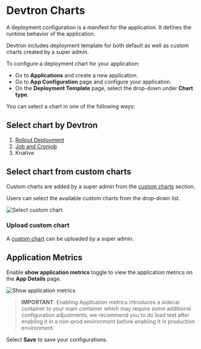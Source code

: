 # Devtron Charts

A deployment configuration is a manifest for the application. It defines the runtime behavior of the application.

Devtron includes deployment template for both default as well as custom charts created by a super admin.

To configure a deployment chart for your application:

* Go to **Applications** and create a new application.
* Go to **App Configuration** page and configure your application.
* On the **Deployment Template** page, select the drop-down under **Chart type**.

You can select a chart in one of the following ways:

## Select chart by Devtron

1. [Rollout Deployment](deployment-template/rollout-deployment.md)
2. [Job and Cronjob](deployment-template/job-and-cronjob.md)
3. Knative

## Select chart from custom charts

Custom charts are added by a super admin from the [custom charts](./../global-configurations/custom-charts.md) section.

Users can select the available custom charts from the drop-down list.

![Select custom chart](https://devtron-public-asset.s3.us-east-2.amazonaws.com/custom-charts/use-custom-chart.png)

### Upload custom chart

A [custom chart](../global-configurations/custom-charts.md) can be uploaded by a super admin.

## Application Metrics

Enable **show application metrics** toggle to view the application metrics on the **App Details** page.

![Show application metrics](https://devtron-public-asset.s3.us-east-2.amazonaws.com/custom-charts/show-application-metrics.png)

> **IMPORTANT**: Enabling Application metrics introduces a sidecar container to your main container which may require some additional configuration adjustments, we recommend you to do load test after enabling it in a non-prod environment before enabling it in production environment.

Select **Save** to save your configurations.